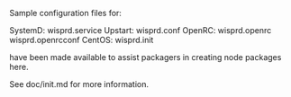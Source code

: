Sample configuration files for:

SystemD: wisprd.service
Upstart: wisprd.conf
OpenRC:  wisprd.openrc
         wisprd.openrcconf
CentOS:  wisprd.init

have been made available to assist packagers in creating node packages here.

See doc/init.md for more information.
